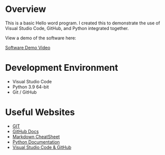 # Overview

<!-- 
{Important!  Do not say in this section that this is college assignment.  Talk about what you are trying to accomplish as a software engineer to further your learning.} Make for Audience 

{Provide a description of your software}

{Describe your purpose for creating this software.}-->

This is a basic Hello word program. I created this to demonstrate the use of Visual Studio Code, GitHub, and Python integrated together.

<!-- 
{Provide a link to your YouTube demonstration.  It should be a one minute demo of the software running and a walkthrough of the code.}
 -->
View a demo of the software here:

[Software Demo Video](http://youtube.link.goes.here)

# Development Environment

<!-- 
{Describe the tools that you used to develop the software} 
{Describe the programming language that you used}
-->
* Visual Studio Code
* Python 3.9 64-bit
* Git / GitHub

# Useful Websites
<!--  -->
<!-- <!-- {Make a list of websites that you found helpful in this project} -->

* [GIT](https://git-scm.com/download)
* [GitHub Docs](https://docs.github.com/en/github/authenticating-to-github/keeping-your-account-and-data-secure/creating-a-personal-access-token)
* [Markdown CheatSheet](https://www.markdownguide.org/cheat-sheet/)
* [Python Documentation](https://docs.python.org/release/3.9.7/)
* [Visual Studio Code & GitHub](https://code.visualstudio.com/docs/editor/versioncontrolub.com/en/github/your-account-and-data-secure/)